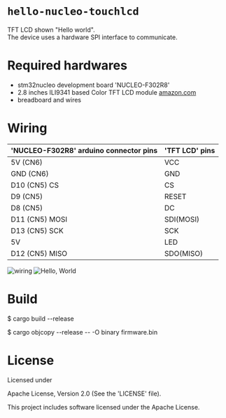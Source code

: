 # `hello-nucleo-touchlcd`
TFT LCD shown "Hello world".  
The device uses a hardware SPI interface to communicate.

# Required hardwares
- stm32nucleo development board 'NUCLEO-F302R8'
- 2.8 inches ILI9341 based Color TFT LCD module [amazon.com](https://www.amazon.co.jp//dp/B072N551V3)
- breadboard and wires

# Wiring
| 'NUCLEO-F302R8' arduino connector pins | 'TFT LCD' pins |
----|----
| 5V (CN6)       | VCC |
| GND (CN6)      | GND |
| D10 (CN5) CS   | CS  |
| D9 (CN5)       | RESET |
| D8 (CN5)       | DC |
| D11 (CN5) MOSI | SDI(MOSI) |
| D13 (CN5) SCK  | SCK  |
| 5V             | LED  |
| D12 (CN5) MISO | SDO(MISO) |

![wiring](https://user-images.githubusercontent.com/17291748/75626443-ff3f7a80-5c0a-11ea-8253-deafa481ee42.JPG)
![Hello, World](https://user-images.githubusercontent.com/17291748/75626469-2b5afb80-5c0b-11ea-8b0f-1cfe713f0244.JPG)

# Build
$ cargo build --release

$ cargo objcopy --release -- -O binary firmware.bin

# License
Licensed under

Apache License, Version 2.0 (See the 'LICENSE' file).

This project includes software licensed under the Apache License.
